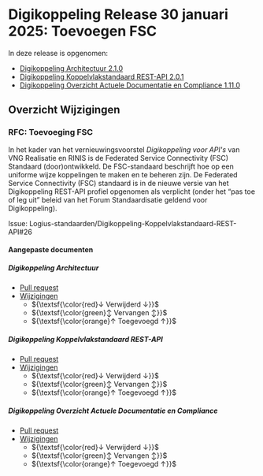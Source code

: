 # Digikoppeling Release 30 januari 2025: Toevoegen FSC

In deze release is opgenomen:

- [Digikoppeling Architectuur 2.1.0](https://gitdocumentatie.logius.nl/publicatie/dk/architectuur/2.1.0/)
- [Digikoppeling Koppelvlakstandaard REST-API 2.0.1](https://gitdocumentatie.logius.nl/publicatie/dk/restapi/2.0.1/)
- [Digikoppeling Overzicht Actuele Documentatie en Compliance 1.11.0](https://gitdocumentatie.logius.nl/publicatie/dk/actueel/1.11.0/)

## Overzicht Wijzigingen

### RFC: Toevoeging FSC

In het kader van het vernieuwingsvoorstel _Digikoppeling voor API's_ van VNG Realisatie en RINIS is de Federated Service Connectivity (FSC) Standaard (door)ontwikkeld. De FSC-standaard beschrijft hoe op een uniforme wijze koppelingen te maken en te beheren zijn.
De Federated Service Connectivity (FSC) standaard is in de nieuwe versie van het Digikoppeling REST-API profiel opgenomen als verplicht (onder het “pas toe of leg uit” beleid van het Forum Standaardisatie geldend voor Digikoppeling).

Issue: Logius-standaarden/Digikoppeling-Koppelvlakstandaard-REST-API#26

#### Aangepaste documenten

##### Digikoppeling Architectuur

- [Pull request](https://github.com/Logius-standaarden/Digikoppeling-Architectuur/pull/14)
- [Wijzigingen](https://logius-standaarden.github.io/Digikoppeling-Algemeen/releases/Digikoppeling-Release-20250130/diff-arch.htm)
  - ${\textsf{\color{red}↓ Verwijderd ↓}}$
  - ${\textsf{\color{green}↕ Vervangen ↕}}$
  - ${\textsf{\color{orange}↑ Toegevoegd ↑}}$

##### Digikoppeling Koppelvlakstandaard REST-API

- [Pull request](https://github.com/Logius-standaarden/Digikoppeling-Koppelvlakstandaard-REST-API/pull/29)
- [Wijzigingen](https://logius-standaarden.github.io/Digikoppeling-Algemeen/releases/Digikoppeling-Release-20250130/diff.htm)
  - ${\textsf{\color{red}↓ Verwijderd ↓}}$
  - ${\textsf{\color{green}↕ Vervangen ↕}}$
  - ${\textsf{\color{orange}↑ Toegevoegd ↑}}$

##### Digikoppeling Overzicht Actuele Documentatie en Compliance

- [Pull request](https://github.com/Logius-standaarden/Digikoppeling-Overzicht-Actuele-Documentatie-en-Compliance/pull/10)
- [Wijzigingen](https://logius-standaarden.github.io/Digikoppeling-Algemeen/releases/Digikoppeling-Release-20250130/diff-comp.htm)
  - ${\textsf{\color{red}↓ Verwijderd ↓}}$
  - ${\textsf{\color{green}↕ Vervangen ↕}}$
  - ${\textsf{\color{orange}↑ Toegevoegd ↑}}$
